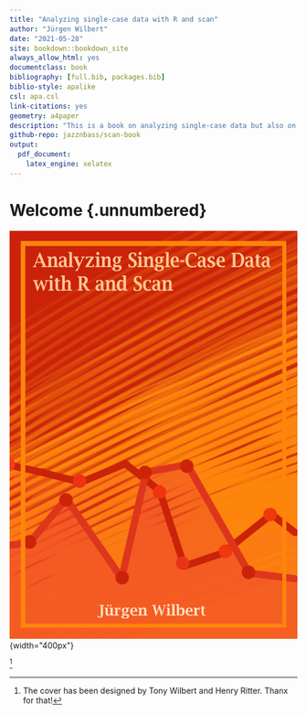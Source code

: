 ```yaml
---
title: "Analyzing single-case data with R and scan"
author: "Jürgen Wilbert"
date: "2021-05-28"
site: bookdown::bookdown_site
always_allow_html: yes
documentclass: book
bibliography: [full.bib, packages.bib]
biblio-style: apalike
csl: apa.csl
link-citations: yes
geometry: a4paper
description: "This is a book on analyzing single-case data but also on how to do this using the R package **scan**"
github-repo: jazznbass/scan-book
output: 
  pdf_document: 
    latex_engine: xelatex
---
```


# Welcome {.unnumbered}

![](images/cover.png){width="400px"}

[^index-1]

[^index-1]: The cover has been designed by Tony Wilbert and Henry Ritter. Thanx for that!
